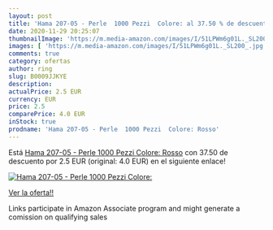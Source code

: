 ```yaml
---
layout: post
title: 'Hama 207-05 - Perle  1000 Pezzi  Colore: al 37.50 % de descuento'
date: 2020-11-29 20:25:07
thumbnailImage: 'https://m.media-amazon.com/images/I/51LPWm6g01L._SL200_.jpg'
images: [ 'https://m.media-amazon.com/images/I/51LPWm6g01L._SL200_.jpg' ]
comments: true
category: ofertas
author: ring
slug: B0009JJKYE
description:
actualPrice: 2.5 EUR
currency: EUR
price: 2.5
comparePrice: 4.0 EUR
inStock: true
prodname: 'Hama 207-05 - Perle  1000 Pezzi  Colore: Rosso'
---
```


Está [Hama 207-05 - Perle  1000 Pezzi  Colore: Rosso](https://www.amazon.it/dp/B0009JJKYE/?tag=tolees00-21) con 37.50 de descuento por 2.5 EUR (original: 4.0 EUR) en el siguiente enlace!

[![Hama 207-05 - Perle  1000 Pezzi  Colore:](https://m.media-amazon.com/images/I/51LPWm6g01L._SL200_.jpg)](https://www.amazon.it/dp/B0009JJKYE/?tag=tolees00-21)

[Ver la oferta!!](https://www.amazon.it/dp/B0009JJKYE/?tag=tolees00-21)

Links participate in Amazon Associate program and might generate a comission on qualifying sales


